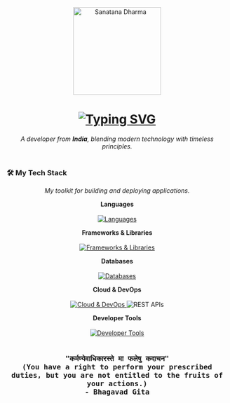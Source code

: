 <div align="center">

  <img src="https://i.pinimg.com/originals/3a/70/69/3a7069e29a990f1ce8b8f365d140e698.gif" alt="Sanatana Dharma" width="200"/>

  <h1>
    <a href="https://github.com/MadhavBhanot">
      <img src="https://readme-typing-svg.herokuapp.com?font=Fira+Code&size=30&pause=1000&color=FFC300&background=00000000&center=true&vCenter=true&width=435&lines=Namaste%2C+I'm+Madhav;Full-Stack+Developer;Code+as+a+Craft" alt="Typing SVG" />
    </a>
  </h1>
  
  <p align="center">
    <em>
        A developer from <b>India</b>, blending modern technology with timeless principles.
    </em>
  </p>

</div>

<p align="center">
  <img src="https://www.icegif.com/wp-content/uploads/2023/04/icegif-1132.gif" width="100%" height="4px" />
</p>

### 🛠️ My Tech Stack
<p align="center">
  <em>My toolkit for building and deploying applications.</em>
</p>

<p align="center">
  <strong>Languages</strong><br/><br/>
  <a href="https://skillicons.dev">
    <img src="https://skillicons.dev/icons?i=js,ts,java,python,html,css,mysql" alt="Languages"/>
  </a>
</p>

<p align="center">
  <strong>Frameworks & Libraries</strong><br/><br/>
  <a href="https://skillicons.dev">
    <img src="https://skillicons.dev/icons?i=react,nextjs,nodejs,express,spring,tailwind,framer" alt="Frameworks & Libraries"/>
  </a>
</p>

<p align="center">
  <strong>Databases</strong><br/><br/>
  <a href="https://skillicons.dev">
    <img src="https://skillicons.dev/icons?i=mongodb,firebase" alt="Databases"/>
  </a>
</p>

<p align="center">
  <strong>Cloud & DevOps</strong><br/><br/>
  <a href="https://skillicons.dev">
    <img src="https://skillicons.dev/icons?i=aws,git,docker" alt="Cloud & DevOps"/>
  </a>
  <img src="https://img.shields.io/badge/REST_APIs-000000?style=for-the-badge&logo=api&logoColor=white" alt="REST APIs"/>
</p>

<p align="center">
  <strong>Developer Tools</strong><br/><br/>
  <a href="https://skillicons.dev">
    <img src="https://skillicons.dev/icons?i=vscode,postman,netlify,jira" alt="Developer Tools"/>
  </a>
</p>


<p align="center">
  <img src="https://www.icegif.com/wp-content/uploads/2023/04/icegif-1132.gif" width="100%" height="4px" />
</p>

<div align="center">
  <h3>
    <samp>
        <b>
            "कर्मण्येवाधिकारस्ते मा फलेषु कदाचन"
            <br>
            (You have a right to perform your prescribed duties, but you are not entitled to the fruits of your actions.)
            <br>
            - Bhagavad Gita
        </b>
    </samp>
  </h3>
</div>
